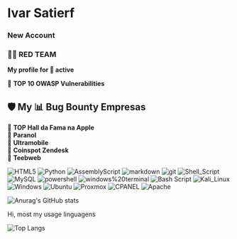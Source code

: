 # Ivar Satierf
### New Account
### 🏴‍☠️ RED TEAM                                                                                                

**My profile for 💼 active**

🔹 **TOP 10 OWASP Vulnerabilities**

## 🛡️ My 📊 Bug Bounty Empresas
🏅 **TOP Hall da Fama na Apple**  
🏅 **Paranol**  
🏅 **Ultramobile**  
🏅 **Coinspot Zendesk**  
🏅 **Teebweb**  

![HTML5](https://img.shields.io/badge/HTML5-E34F26?style=for-the-badge&logo=html5&logoColor=white)
![Python](https://img.shields.io/badge/Python-3776AB?style=for-the-badge&logo=python&logoColor=white)
![AssemblyScript](https://img.shields.io/badge/assembly%20script-%23000000.svg?style=for-the-badge&logo=assemblyscript&logoColor=white)
![markdown](https://img.shields.io/badge/Markdown-000000?style=for-the-badge&logo=markdown&logoColor=white)
![git](https://img.shields.io/badge/GIT-E44C30?style=for-the-badge&logo=git&logoColor=white)
![Shell_Script](https://img.shields.io/badge/Shell_Script-121011?style=for-the-badge&logo=gnu-bash&logoColor=white)
![MySQL](https://img.shields.io/badge/MySQL-00000F?style=for-the-badge&logo=mysql&logoColor=white)
![powershell](https://img.shields.io/badge/powershell-5391FE?style=for-the-badge&logo=powershell&logoColor=white)
![windows%20terminal](https://img.shields.io/badge/windows%20terminal-4D4D4D?style=for-the-badge&logo=windows%20terminal&logoColor=white)
![Bash Script](https://img.shields.io/badge/bash_script-%23121011.svg?style=for-the-badge&logo=gnu-bash&logoColor=white)
![Kali_Linux](https://img.shields.io/badge/Kali_Linux-557C94?style=for-the-badge&logo=kali-linux&logoColor=white)
![Windows](https://img.shields.io/badge/Windows-0078D6?style=for-the-badge&logo=windows&logoColor=white)
![Ubuntu](https://img.shields.io/badge/Ubuntu-E95420?style=for-the-badge&logo=ubuntu&logoColor=white)
![Proxmox](https://img.shields.io/badge/proxmox-proxmox?style=for-the-badge&logo=proxmox&logoColor=%23E57000&labelColor=%232b2a33&color=%232b2a33)
![CPANEL](https://img.shields.io/badge/CPANEL-ffffff?logo=cpanel&style=for-the-badge&color=ff7400&logoColor=FF6C2C)
![Apache](https://img.shields.io/badge/apache-%23D42029.svg?style=for-the-badge&logo=apache&logoColor=white)




![Anurag's GitHub stats](https://github-readme-stats.vercel.app/api?username=Ivarsatierf&show_icons=true&theme=transparent)





Hi, most my usage linguagens





![Top Langs](https://github-readme-stats.vercel.app/api/top-langs/?username=Ivarsatierf&layout=compact)
